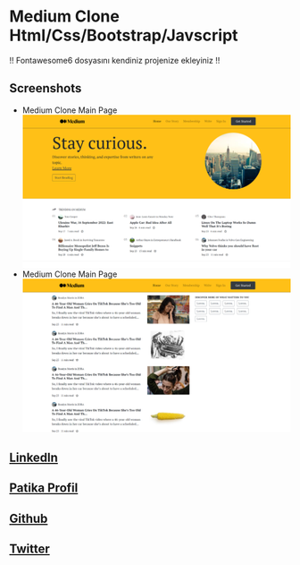 
# Medium Clone Html/Css/Bootstrap/Javscript

!! Fontawesome6 dosyasını kendiniz projenize ekleyiniz !!

## Screenshots

- Medium Clone Main Page
![Uygulama Ekran Görüntüsü](img/medium-img1.png)
- Medium Clone Main Page
![Uygulama Ekran Görüntüsü](img/medium-img2.png)

## [Linkedln](https://www.linkedin.com/in/abdullahkskn/)
## [Patika Profil](https://app.patika.dev/abdubey)
## [Github](https://github.com/AbdllhKskn)
## [Twitter](https://twitter.com/sadeceabdu)
